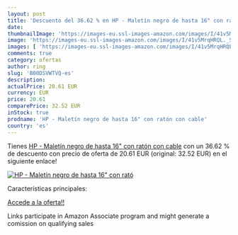 ```yaml
---
layout: post
title: 'Descuento del 36.62 % en HP - Maletín negro de hasta 16" con rató'
date: 
thumbnailImage: 'https://images-eu.ssl-images-amazon.com/images/I/41v5MrqHRQL._SL200_.jpg'
image: 'https://images-eu.ssl-images-amazon.com/images/I/41v5MrqHRQL._SL200_.jpg'
images: [ 'https://images-eu.ssl-images-amazon.com/images/I/41v5MrqHRQL._SL200_.jpg' ]
comments: true
category: ofertas
author: ring
slug: 'B00DSVWTVQ-es'
description:
actualPrice: 20.61 EUR
currency: EUR
price: 20.61
comparePrice: 32.52 EUR
inStock: true
prodname: 'HP - Maletín negro de hasta 16" con ratón con cable'
country: 'es'
---
```


Tienes [HP - Maletín negro de hasta 16" con ratón con cable](https://www.amazon.es/dp/B00DSVWTVQ/?tag=tolees-21) con un 36.62 % de descuento con precio de oferta de 20.61 EUR (original: 32.52 EUR) en el siguiente enlace!

[![HP - Maletín negro de hasta 16" con rató](https://images-eu.ssl-images-amazon.com/images/I/41v5MrqHRQL._SL200_.jpg)](https://www.amazon.es/dp/B00DSVWTVQ/?tag=tolees-21)

Características principales:


[Accede a la oferta!!](https://www.amazon.es/dp/B00DSVWTVQ/?tag=tolees-21)

Links participate in Amazon Associate program and might generate a comission on qualifying sales


